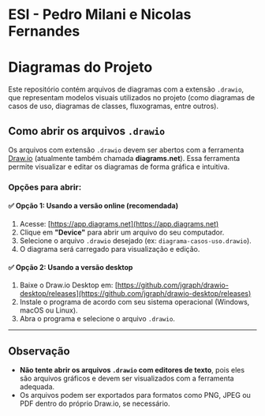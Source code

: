# ESI - Pedro Milani e Nicolas Fernandes
# Diagramas do Projeto

Este repositório contém arquivos de diagramas com a extensão `.drawio`, que representam modelos visuais utilizados no projeto (como diagramas de casos de uso, diagramas de classes, fluxogramas, entre outros).

## Como abrir os arquivos `.drawio`

Os arquivos com extensão `.drawio` devem ser abertos com a ferramenta [Draw.io](https://draw.io) (atualmente também chamada **diagrams.net**). Essa ferramenta permite visualizar e editar os diagramas de forma gráfica e intuitiva.

### Opções para abrir:

#### ✅ Opção 1: Usando a versão online (recomendada)
1. Acesse: [https://app.diagrams.net](https://app.diagrams.net)
2. Clique em **"Device"** para abrir um arquivo do seu computador.
3. Selecione o arquivo `.drawio` desejado (ex: `diagrama-casos-uso.drawio`).
4. O diagrama será carregado para visualização e edição.

#### ✅ Opção 2: Usando a versão desktop
1. Baixe o Draw.io Desktop em: [https://github.com/jgraph/drawio-desktop/releases](https://github.com/jgraph/drawio-desktop/releases)
2. Instale o programa de acordo com seu sistema operacional (Windows, macOS ou Linux).
3. Abra o programa e selecione o arquivo `.drawio`.

---

## Observação

- **Não tente abrir os arquivos `.drawio` com editores de texto**, pois eles são arquivos gráficos e devem ser visualizados com a ferramenta adequada.
- Os arquivos podem ser exportados para formatos como PNG, JPEG ou PDF dentro do próprio Draw.io, se necessário.

